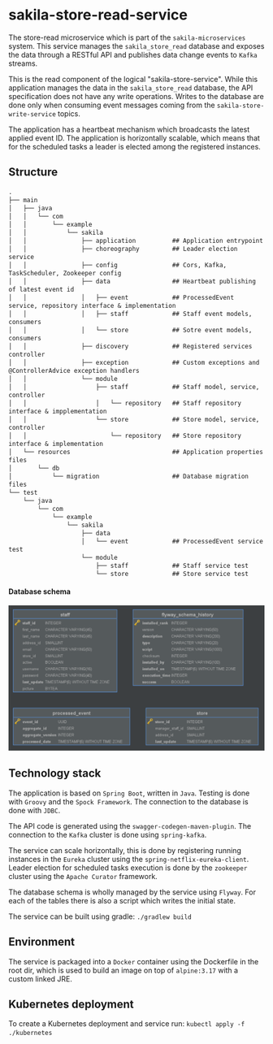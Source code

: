 # sakila-store-read-service

The store-read microservice which is part of the `sakila-microservices` system. This service
manages the `sakila_store_read` database and exposes the data through a RESTful API and publishes
data change events to `Kafka` streams.

This is the read component of the logical "sakila-store-service". While this application manages
the data in the `sakila_store_read` database, the API specification does not have any write
operations. Writes to the database are done only when consuming event messages coming from the
`sakila-store-write-service` topics.

The application has a heartbeat mechanism which broadcasts the latest applied event ID.
The application is horizontally scalable, which means that for the scheduled tasks a leader
is elected among the registered instances.

## Structure

```
.
├── main
│   ├── java
│   │   └── com
│   │       └── example
│   │           └── sakila
│   │               ├── application          ## Application entrypoint
│   │               ├── choreography         ## Leader election service
│   │               ├── config               ## Cors, Kafka, TaskScheduler, Zookeeper config
│   │               ├── data                 ## Heartbeat publishing of latest event id
│   │               │   ├── event            ## ProcessedEvent service, repository interface & implementation
│   │               │   ├── staff            ## Staff event models, consumers
│   │               │   └── store            ## Sotre event models, consumers
│   │               ├── discovery            ## Registered services controller
│   │               ├── exception            ## Custom exceptions and @ControllerAdvice exception handlers
│   │               └── module
│   │                   ├── staff            ## Staff model, service, controller
│   │                   │   └── repository   ## Staff repository interface & impplementation
│   │                   └── store            ## Store model, service, controller
│   │                       └── repository   ## Store repository interface & implementation
│   └── resources                            ## Application properties files
│       └── db
│           └── migration                    ## Database migration files
└── test
    └── java
        └── com
            └── example
                └── sakila
                    ├── data
                    │   └── event            ## ProcessedEvent service test
                    └── module
                        ├── staff            ## Staff service test
                        └── store            ## Store service test
```

#### Database schema

![DatabaseSchema](sakila_store_read_schema.png)

## Technology stack

The application is based on `Spring Boot`, written in `Java`. Testing is done with `Groovy` and the
`Spock Framework`. The connection to the database is done with `JDBC`.

The API code is generated using the `swagger-codegen-maven-plugin`. The connection to the `Kafka`
cluster is done using `spring-kafka`.

The service can scale horizontally, this is done by registering running instances in the `Eureka`
cluster using the `spring-netflix-eureka-client`. Leader election for scheduled tasks execution is
done by the `zookeeper` cluster using the `Apache Curator` framework.

The database schema is wholly managed by the service using `Flyway`. For each of the tables there is
also a script which writes the initial state.

The service can be built using gradle:
`./gradlew build`

## Environment

The service is packaged into a `Docker` container using the Dockerfile in the root dir, which is used
to build an image on top of `alpine:3.17` with a custom linked JRE.

## Kubernetes deployment

To create a Kubernetes deployment and service run:
`kubectl apply -f ./kubernetes`

